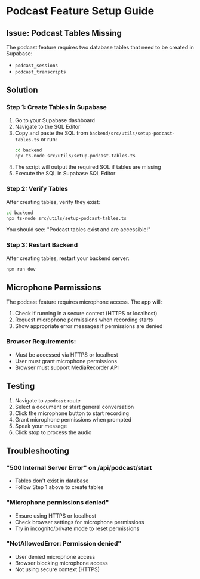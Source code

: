# Podcast Feature Setup Guide

## Issue: Podcast Tables Missing

The podcast feature requires two database tables that need to be created in Supabase:
- `podcast_sessions`
- `podcast_transcripts`

## Solution

### Step 1: Create Tables in Supabase

1. Go to your Supabase dashboard
2. Navigate to the SQL Editor
3. Copy and paste the SQL from `backend/src/utils/setup-podcast-tables.ts` or run:
   ```bash
   cd backend
   npx ts-node src/utils/setup-podcast-tables.ts
   ```
4. The script will output the required SQL if tables are missing
5. Execute the SQL in Supabase SQL Editor

### Step 2: Verify Tables

After creating tables, verify they exist:
```bash
cd backend
npx ts-node src/utils/setup-podcast-tables.ts
```

You should see: "Podcast tables exist and are accessible!"

### Step 3: Restart Backend

After creating tables, restart your backend server:
```bash
npm run dev
```

## Microphone Permissions

The podcast feature requires microphone access. The app will:
1. Check if running in a secure context (HTTPS or localhost)
2. Request microphone permissions when recording starts
3. Show appropriate error messages if permissions are denied

### Browser Requirements:
- Must be accessed via HTTPS or localhost
- User must grant microphone permissions
- Browser must support MediaRecorder API

## Testing

1. Navigate to `/podcast` route
2. Select a document or start general conversation
3. Click the microphone button to start recording
4. Grant microphone permissions when prompted
5. Speak your message
6. Click stop to process the audio

## Troubleshooting

### "500 Internal Server Error" on /api/podcast/start
- Tables don't exist in database
- Follow Step 1 above to create tables

### "Microphone permissions denied"
- Ensure using HTTPS or localhost
- Check browser settings for microphone permissions
- Try in incognito/private mode to reset permissions

### "NotAllowedError: Permission denied"
- User denied microphone access
- Browser blocking microphone access
- Not using secure context (HTTPS)